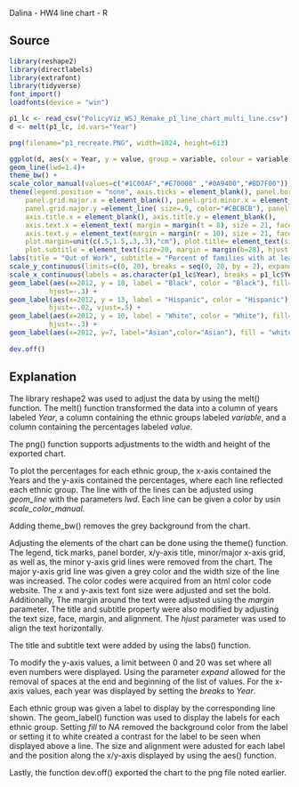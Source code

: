 Dalina - HW4 line chart - R

## Source 

```r
library(reshape2)
library(directlabels)
library(extrafont)
library(tidyverse)
font_import()
loadfonts(device = "win")

p1_lc <- read_csv("PolicyViz_WSJ_Remake_p1_line_chart_multi_line.csv")
d <- melt(p1_lc, id.vars="Year")

png(filename="p1_recreate.PNG", width=1024, height=613)

ggplot(d, aes(x = Year, y = value, group = variable, colour = variable)) + 
geom_line(lwd=1.4)+ 
theme_bw() + 
scale_color_manual(values=c("#1C00AF","#E70000" ,"#0A9400","#BD7F00")) +
theme(legend.position = "none", axis.ticks = element_blank(), panel.border = element_blank(), 
    panel.grid.major.x = element_blank(), panel.grid.minor.x = element_blank(),
    panel.grid.major.y =element_line( size=.9, color="#CBCBCB"), panel.grid.minor.y = element_blank(), 
    axis.title.x = element_blank(), axis.title.y = element_blank(), 
    axis.text.x = element_text( margin = margin(t = 8), size = 21, face="bold"),  
    axis.text.y = element_text(margin = margin(r = 10), size = 21, face="bold"), 
    plot.margin=unit(c(.5,1.5,.3,.3),"cm"), plot.title= element_text(size=34,face="bold", hjust = -.045),  
    plot.subtitle = element_text(size=20, margin = margin(b=28), hjust = -.07)) +
labs(title = "Out of Work", subtitle = "Percent of families with at least one member unemployed") +
scale_y_continuous(limits=c(0, 20), breaks = seq(0, 20, by = 2), expand = c(0,0)) +
scale_x_continuous(labels = as.character(p1_lc$Year), breaks = p1_lc$Year, expand = c(0,0)) + 
geom_label(aes(x=2012, y = 18, label = "Black", color = "Black"), fill="white", label.size = NA, size=6.5, 
          hjust=-.3) + 
geom_label(aes(x=2012, y = 13, label = "Hispanic", color = "Hispanic"), fill=NA, label.size = NA, size=6.5, 
          hjust=-.02, vjust=.5) +
geom_label(aes(x=2012, y = 10, label = "White", color = "White"), fill="white", label.size = NA, size=6.5, 
          hjust=-.3) +
geom_label(aes(x=2012, y=7, label="Asian",color="Asian"), fill = "white", label.size = NA, size=6.5, hjust=-.3)
      
dev.off()
```

## Explanation

The library reshape2 was used to adjust the data by using the melt()
function. The melt() function transformed the data into a column of
years labeled *Year*, a column containing the ethnic groups labeled
*variable*, and a column containing the percentages labeled *value*.

The png() function supports adjustments to the width and height of the
exported chart.

To plot the percentages for each ethnic group, the x-axis contained the
Years and the y-axis contained the percentages, where each line
reflected each ethnic group. The line with of the lines can be adjusted
using *geom\_line* with the parameters *lwd*. Each line can be given a
color by usin *scale\_color\_manual*.

Adding theme\_bw() removes the grey background from the chart.

Adjusting the elements of the chart can be done using the theme()
function. The legend, tick marks, panel border, x/y-axis title,
minor/major x-axis grid, as well as, the minor y-axis grid lines were
removed from the chart. The major y-axis grid line was given a grey
color and the width size of the line was increased. The color codes were
acquired from an html color code website. The x and y-axis text font
size were adjusted and set the bold. Additionally, The margin around the
text were adjusted using the *margin* parameter. The title and subtitle
property were also modified by adjusting the text size, face, margin,
and alignment. The *hjust* parameter was used to align the text
horizontally.

The title and subtitle text were added by using the labs() function.

To modify the y-axis values, a limit between 0 and 20 was set where all
even numbers were displayed. Using the parameter *expand* allowed for
the removal of spaces at the end and beginning of the list of values.
For the x-axis values, each year was displayed by setting the *breaks*
to *Year*.

Each ethnic group was given a label to display by the corresponding line
shown. The geom\_label() function was used to display the labels for
each ethnic group. Setting *fill* to *NA* removed the background color
from the label or setting it to white created a contrast for the label
to be seen when displayed above a line. The size and alignment were
adusted for each label and the position along the x/y-axis displayed by
using the aes() function.

Lastly, the function dev.off() exported the chart to the png file noted
earlier.


